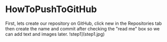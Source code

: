 # HowToPushToGitHub
First, lets create our repository on GitHub, click new in the Repositories tab then create the name and commit after checking the "read me" box so we can add text and images later. 
!step1](step1.jpg)



